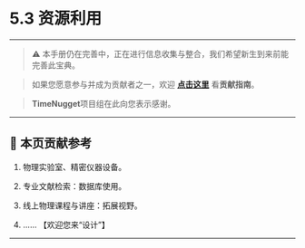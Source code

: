 # 5.3 资源利用

---

> ⚠️ 本手册仍在完善中，正在进行信息收集与整合，我们希望新生到来前能完善此宝典。  

> 如果您愿意参与并成为贡献者之一，欢迎 **[点击这里](/CONTRIBUTING.md)** 看**贡献指南**。

> **TimeNugget**项目组在此向您表示感谢。

---

## 📌 本页贡献参考

1. 物理实验室、精密仪器设备。

2. 专业文献检索：数据库使用。

3. 线上物理课程与讲座：拓展视野。

4. ……  【欢迎您来“设计”】

---
